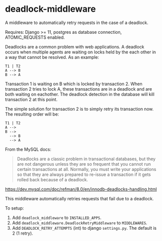 # deadlock-middleware
A middleware to automatically retry requests in the case of a deadlock.

Requires: Django >= 11, postgres as database connection, ATOMIC_REQUESTS enabled.

Deadlocks are a common problem with web applications. A deadlock occurs when multiple agents are waiting on locks held by the each other in a way that cannot be resolved. As an example:

```
T1 | T2
A --> B
B --> A
```

Transaction 1 is waiting on B which is locked by transaction 2. When transaction 2 tries to lock A, these transactions are in a deadlock and are both waiting on eachother. The deadlock detection in the database will kill transaction 2 at this point.

The simple solution for transaction 2 is to simply retry its transaction now. The resulting order will be:

```
T1 | T2
A -->
B -->
  --> B
  --> A
```

From the MySQL docs:

> Deadlocks are a classic problem in transactional databases, but they are not dangerous unless they are so frequent that you cannot run certain transactions at all. Normally, you must write your applications so that they are always prepared to re-issue a transaction if it gets rolled back because of a deadlock.

https://dev.mysql.com/doc/refman/8.0/en/innodb-deadlocks-handling.html

This middleware automatically retries requests that fail due to a deadlock.

To setup:

1. Add `deadlock_middleware` to `INSTALLED_APPS`.
2. Add `deadlock_middleware.DeadlockRetryMiddleware` to `MIDDLEWARES`.
3. Add `DEADLOCK_RETRY_ATTEMPTS` (int) to django `settings.py`. The default is 2 (1 retry).
